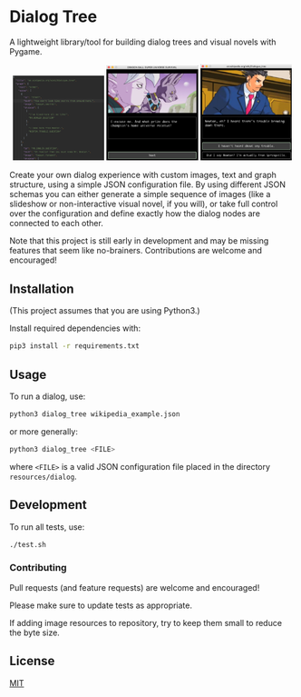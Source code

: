 # Dialog Tree

A lightweight library/tool for building dialog trees and visual novels with Pygame.

<p align="middle">
    <img src="https://github.com/JonathanMurray/dialog-tree-py/blob/master/screenshots/screenshot_wikipedia_json.png" width="32%" />
    <img src="https://github.com/JonathanMurray/dialog-tree-py/blob/master/screenshots/screenshot_dragonball.png" width="32%" />
    <img src="https://github.com/JonathanMurray/dialog-tree-py/blob/master/screenshots/screenshot_wikipedia_example.png" width="32%" />
</p>

Create your own dialog experience with custom images, text and graph structure, using a simple
JSON configuration file. By using different JSON schemas you can either generate a simple sequence
of images (like a slideshow or non-interactive visual novel, if you will), or take full control over
the configuration and define exactly how the dialog nodes are connected to each other.

Note that this project is still early in development and may be missing features that seem like
no-brainers. Contributions are welcome and encouraged!

## Installation

(This project assumes that you are using Python3.) 

Install required dependencies with:

```bash
pip3 install -r requirements.txt
```

## Usage

To run a dialog, use:

```bash
python3 dialog_tree wikipedia_example.json
```

or more generally:

```bash
python3 dialog_tree <FILE>
```

where `<FILE>` is a valid JSON configuration file placed in the directory `resources/dialog`.

## Development

To run all tests, use:

```bash
./test.sh
```

### Contributing

Pull requests (and feature requests) are welcome and encouraged!

Please make sure to update tests as appropriate.

If adding image resources to repository, try to keep them small to reduce the byte size.

## License
[MIT](LICENSE.txt)
